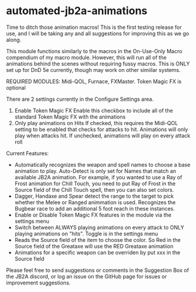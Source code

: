 # automated-jb2a-animations

Time to ditch those animation macros! This is the first testing release for use, and I will be taking any and all suggestions for improving this as we go along. 

This module functions similarly to the macros in the On-Use-Only Macro compendium of my macro module. However, this will run all of the animations behind the scenes without requiring fussy macros. This is ONLY set up for DnD 5e currently, though may work on other simiilar systems.

REQUIRED MODULES: Midi-QOL, Furnace, FXMaster. Token Magic FX is optional

There are 2 settings currently in the Configure Settings area.
1. Enable Token Magic FX
   Enable this checkbox to include all of the standard Token Magic FX with the animations
2. Only play animations on Hits
   If checked, this requires the Midi-QOL setting to be enabled that checks for attacks to hit. Animations will only play when attacks hit.
   If unchecked, animations will play on every attack roll
   
Current Features:
- Automatically recognizes the weapon and spell names to choose a base animation to play. Auto-Detect is only set for Names that match an available JB2A animation. For example, if you wanted to use a Ray of Frost animation for Chill Touch, you need to put Ray of Frost in the Source field of the Chill Touch spell, then you can also set colors.
- Dagger, Handaxe and Spear detect the range to the target to pick whether the Melee or Ranged animmation is used. Recognizes the Bugbear race to add an additional 5 foot reach in these instances.
- Enable or Disable Token Magic FX features in the module via the settings menu
- Switch between ALWAYS playing animations on every attack to ONLY playing animations on "hits". Toggle is in the settings menu
- Reads the Source field of the item to choose the color. So Red in the Source field of the Greataxe will use the RED Greataxe animatiion
- Animations for a specific weapon can be overriden by put xxx in the Source field

Please feel free to send suggestions or comments in the Suggestion Box of the JB2A discord, or log an issue on the GitHub page for issues or improvement suggestions. 
